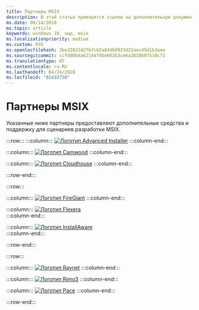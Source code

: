```yaml
---
title: Партнеры MSIX
description: В этой статье приводятся ссылки на дополнительную документацию по средствам и поддержке MSIX от наших доверенных партнеров.
ms.date: 09/14/2018
ms.topic: article
keywords: windows 10, uwp, msix
ms.localizationpriority: medium
ms.custom: RS5
ms.openlocfilehash: 3be32823427b7c62a84db0933d22aec49d1b3eee
ms.sourcegitcommit: ccfd90b4a62144f45e002b3ce6a2618b07510c71
ms.translationtype: HT
ms.contentlocale: ru-RU
ms.lasthandoff: 04/24/2020
ms.locfileid: "81433730"
---
```

# <a name="msix-partners"></a>Партнеры MSIX

Указанные ниже партнеры предоставляют дополнительные средства и поддержку для сценариев разработки MSIX.

:::row:::
:::column:::
[![Логотип Advanced Installer](images/AdvancedInstaller_Logo.png)](https://www.advancedinstaller.com/desktop-bridge)
:::column-end:::

:::column:::
[![Логотип Camwood](images/Camwood_Logo_2.png)](http://camwood.com/windows-10/)
:::column-end:::

:::column:::
[![Логотип Cloudhouse](images/CloudHouse_Logo.png)](https://cloudhouse.com/msixpr)
:::column-end:::

:::row-end:::

:::row:::

:::column:::
[![Логотип FireGiant](images/FireGiant_Logo.png)](https://www.firegiant.com/r/msix/)
:::column-end:::

:::column:::
[![Логотип Flexera](images/Flexera_Logo.png)](https://www.flexera.com/company/news/press-releases/Flexera-Launches-Support-for-Microsofts-MSIX.html)    
:::column-end:::

:::column:::
[![Логотип InstallAware](images/installAware_logo.png)](https://www.installaware.com/msix.htm)    
:::column-end:::


:::row-end:::

:::row:::

:::column:::
[![Логотип Raynet](images/RayPackStudio_Logo_offset.png)](https://raynet.de/en/msix/)
:::column-end:::

:::column:::
[![Логотип Rimo3](images/Rimo3_Logo.png)](https://rimo3.com/activ/)
:::column-end:::

:::column:::
[![Логотип Pace](images/Pace_Logo.png)](https://pacesuite.com/convert-exe-to-msix/)
:::column-end:::

:::row-end:::


<!--
    :::column:::
     [![Apptimized logo](images/Apptimized_Logo.png)](https://www.apptimized.com/solutions/)  
    :::column-end:::
-->

<!--
    :::column:::
    [![Emco logo](images/EMCO_Software_Logo.png)](https://emcosoftware.com/msi-package-builder)
    :::column-end:::
-->
